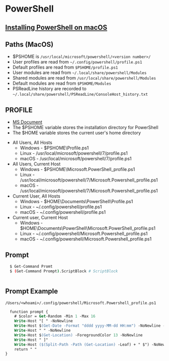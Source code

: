 # PowerShell

## [Installing PowerShell on macOS](https://learn.microsoft.com/en-us/powershell/scripting/install/installing-powershell-on-macos?view=powershell-7.3) 

## Paths (MacOS)
* $PSHOME is `/usr/local/microsoft/powershell/<version number>/`
* User profiles are read from `~/.config/powershell/profile.ps1`
* Default profiles are read from `$PSHOME/profile.ps1`
* User modules are read from `~/.local/share/powershell/Modules`
* Shared modules are read from `/usr/local/share/powershell/Modules`
* Default modules are read from `$PSHOME/Modules`
* PSReadLine history are recorded to `~/.local/share/powershell/PSReadLine/ConsoleHost_history.txt`

## PROFILE

- [MS Document](https://learn.microsoft.com/en-us/powershell/module/microsoft.powershell.core/about/about_profiles?view=powershell-7.3)
- The $PSHOME variable stores the installation directory for PowerShell
- The $HOME variable stores the current user's home directory

* All Users, All Hosts
  * Windows - $PSHOME\Profile.ps1
  * Linux - /usr/local/microsoft/powershell/7/profile.ps1
  * macOS - /usr/local/microsoft/powershell/7/profile.ps1
* All Users, Current Host
  * Windows - $PSHOME\Microsoft.PowerShell_profile.ps1
  * Linux - /usr/local/microsoft/powershell/7/Microsoft.Powershell_profile.ps1
  * macOS - /usr/local/microsoft/powershell/7/Microsoft.Powershell_profile.ps1
* Current User, All Hosts
  * Windows - $HOME\Documents\PowerShell\Profile.ps1
  * Linux - ~/.config/powershell/profile.ps1
  * macOS - ~/.config/powershell/profile.ps1
* Current user, Current Host
  * Windows - $HOME\Documents\PowerShell\Microsoft.PowerShell_profile.ps1
  * Linux - ~/.config/powershell/Microsoft.Powershell_profile.ps1
  * macOS - ~/.config/powershell/Microsoft.Powershell_profile.ps1


## Prompt

```bash
  $ Get-Command Promt
  $ (Get-Command Prompt).ScriptBlock # ScriptBlock



```

## Prompt Example

`/Users/<whoami>/.config/powershell/Microsoft.Powershell_profile.ps1`

```ps
  function prompt {
    # $color = Get-Random -Min 1 -Max 16
    Write-Host "[ " -NoNewline
    Write-Host $(Get-Date -Format "dddd yyyy-MM-dd HH:mm") -NoNewline -ForegroundColor 1
    Write-Host " " -NoNewline
    Write-Host $(Get-Location) -ForegroundColor 13 -NoNewline
    Write-Host " ]"
    Write-Host ($(Split-Path -Path (Get-Location) -Leaf) + " $") -NoNewline -ForegroundColor 2
    return " "
}

```
